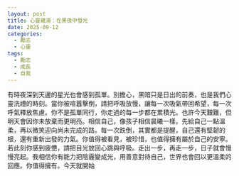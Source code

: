 ```yaml
---
layout: post
title: 心靈雞湯：在黑夜中發光
date: 2025-09-12
categories:
  - 勵志
  - 心靈
tags:
  - 勵志
  - 成長
  - 自我
---
```


有時夜深到天邊的星光也會感到孤單。別擔心，黑暗只是日出的前奏，也是我們心靈洗禮的時刻。當你被喧囂擊倒，請把呼吸放慢，讓每一次吸氣帶回希望，每一次呼氣釋放焦慮。你不是孤單同行，你走過的每一步都在累積光。也許今天艱難，但明天會因你未放棄而更明亮。相信自己，像孩子相信晨曦一樣，先給自己一點溫柔，再以微笑迎向尚未完成的路。每一次跌倒，其實都是提醒，自己還有堅韌的根，還有重新出發的力氣。你值得被看見，被珍惜，也值得擁有屬於自己的安寧。若此刻你感到疲憊，請把目光放回心跳與呼吸。走出一步，再走一步，日子就會慢慢亮起。我相信你有能力把陰霾變成光，用善意對待自己，世界也會回以更溫柔的回應。你值得擁有。今天就開始